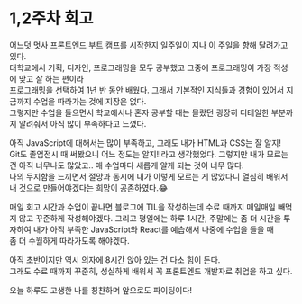 # 1,2주차 회고

어느덧 멋사 프론트엔드 부트 캠프를 시작한지 일주일이 지나 이 주일을 향해 달려가고 있다.  
대학교에서 기획, 디자인, 프로그래밍을 모두 공부했고 그중에 프로그래밍이 가장 적성에 맞고 잘 하는 편이라  
프로그래밍을 선택하여 1년 반 동안 배웠다.
그래서 기본적인 지식들과 경험이 있어서 지금까지 수업을 따라가는 것에 지장은 없다.  
그렇지만 수업을 들으면서 학교에서나 혼자 공부할 때는 몰랐던 굉장히 디테일한 부분까지 알려줘서 아직 많이 부족하다고 느꼈다.

아직 JavaScript에 대해서는 많이 부족하고, 그래도 내가 HTML과 CSS는 잘 알지! Git도 졸업전시 때 써봤으니 어느 정도는 알지!!라고 생각했었다.
그렇지만 내가 모르는건 아직 너무나도 많았고.. 매 수업마다 새롭게 알게 되는 것이 너무 많다.  
나의 무지함을 느끼면서 절망과 동시에 내가 이렇게 모르는 게 많았다니 열심히 배워서 내 것으로 만들어야겠다는 희망이 공존하였다.😂

매일 회고 시간과 수업이 끝나면 블로그에 TIL을 작성하는데 수료 때까지 매일매일 빼먹지 않고 꾸준하게 작성해야겠다.
그리고 평일에는 하루 1시간, 주말에는 좀 더 시간을 투자하여 내가 아직 부족한 JavaScript와 React를 예습해서 나중에 수업을 들을 때  
좀 더 수월하게 따라가도록 해야겠다.

아직 초반이지만 역시 의자에 8시간 앉아 있는 건 다소 힘이 든다.  
그래도 수료 때까지 꾸준히, 성실하게 배워서 꼭 프론트엔드 개발자로 취업을 하고 싶다.

오늘 하루도 고생한 나를 칭찬하며 앞으로도 파이팅이다!
